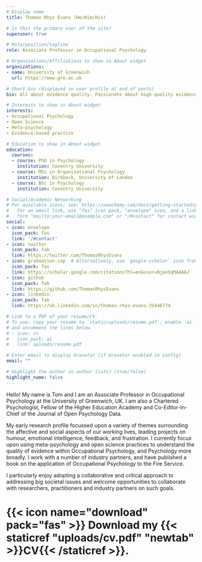 ```yaml
---
# Display name
title: Thomas Rhys Evans (He/Him/His)

# Is this the primary user of the site?
superuser: true

# Role/position/tagline
role: Associate Professor in Occupational Psychology

# Organizations/Affiliations to show in About widget
organizations:
- name: University of Greenwich
  url: https://www.gre.ac.uk

# Short bio (displayed in user profile at end of posts)
bio: All about evidence quality. Passionate about high-quality evidence creation, synthesis/evaluation and application.

# Interests to show in About widget
interests:
- Occupational Psychology
- Open Science
- Meta-psychology
- Evidence-based practice

# Education to show in About widget
education:
  courses:
  - course: PhD in Psychology
    institution: Coventry University
  - course: MSc in Organizational Psychology
    institution: Birkbeck, University of London
  - course: BSc in Psychology
    institution: Coventry University

# Social/Academic Networking
# For available icons, see: https://wowchemy.com/docs/getting-started/page-builder/#icons
#   For an email link, use "fas" icon pack, "envelope" icon, and a link in the
#   form "mailto:your-email@example.com" or "/#contact" for contact widget.
social:
- icon: envelope
  icon_pack: fas
  link: '/#contact'
- icon: twitter
  icon_pack: fab
  link: https://twitter.com/ThomasRhysEvans
- icon: graduation-cap  # Alternatively, use `google-scholar` icon from `ai` icon pack
  icon_pack: fas
  link: https://scholar.google.com/citations?hl=en&user=NjpeSqMAAAAJ
- icon: github
  icon_pack: fab
  link: https://github.com/ThomasRhysEvans
- icon: linkedin
  icon_pack: fab
  link: https://uk.linkedin.com/in/thomas-rhys-evans-35446774

# Link to a PDF of your resume/CV.
# To use: copy your resume to `static/uploads/resume.pdf`, enable `ai` icons in `params.toml`, 
# and uncomment the lines below.
# - icon: cv
#   icon_pack: ai
#   link: uploads/resume.pdf

# Enter email to display Gravatar (if Gravatar enabled in Config)
email: ""

# Highlight the author in author lists? (true/false)
highlight_name: false
---
```


Hello! My name is Tom and I am an Associate Professor in Occupational Psychology at the University of Greenwich, UK. I am also a Chartered Psychologist, Fellow of the Higher Education Academy and Co-Editor-In-Chief of the Journal of Open Psychology Data.

My early research profile focussed upon a variety of themes surrounding the affective and social aspects of our working lives, leading projects on humour, emotional intelligence, feedback, and frustration. I currently focus upon using meta-psychology and open science practices to understand the quality of evidence within Occupational Psychology, and Psychology more broadly. I work with a number of industry partners, and have published a book on the application of Occupational Psychology to the Fire Service. 

I particularly enjoy adopting a collaborative and critical approach to addressing big societal issues and welcome opportunities to collaborate with researchers, practitioners and industry partners on such goals.

# {{< icon name="download" pack="fas" >}} Download my {{< staticref "uploads/cv.pdf" "newtab" >}}CV{{< /staticref >}}.
